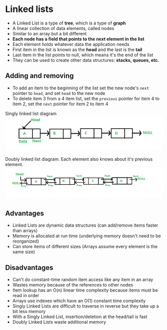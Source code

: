 # Linked lists

- A Linked List is a type of **tree**, which is a type of **graph**
- A linear collection of data elements, called nodes
- Similar to an array but a bit different
- **Each node has a field that points to the next element in the list**
- Each element holds whatever data the application needs
- First item in the list is known as the **head** and the last is the **tail**
- Last item in the list points to null, which means it's the end of the list
- They can be used to create other data structures: **stacks, queues, etc.**

## Adding and removing

- To add an item to the beginning of the list set the new node's `next` pointer to `head`, and set `head` to the new node
- To delete item 3 from a 4 item list, set the `previous` pointer for item 4 to item 2, set the `next` pointer for item 2 to item 4

Singly linked list diagram
![Singly linked list](/images/singly_linked_list.png)

Doubly linked list diagram. Each element also knows about it's previous element.
![Doubly linked list](/images/doubly_linked_list.png)

## Advantages

- Linked Lists are dynamic data structures (can add/remove items faster than arrays)
- Memory is allocated at run time (underlying memory doesn't need to be reorganized)
- Can store items of different sizes (Arrays assume every element is the same size)

## Disadvantages

- Can't do constant-time random item access like any item in an array
- Wastes memory because of the references to other nodes
- Item lookup has an O(n) linear time complexity because items must be read in order
- Arrays use indexes which have an O(1) constant time complexity
- Singly Linked Lists are difficult to traverse in reverse but they take up a bit less memory
- With a Singly Linked List, insertion/deletion at the head/tail is fast
- Doubly Linked Lists waste additional memory
